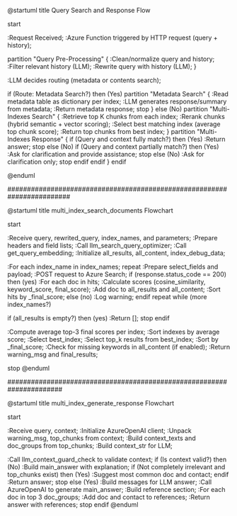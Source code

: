 
@startuml
title Query Search and Response Flow

start

:Request Received;
:Azure Function triggered by HTTP request (query + history);

partition "Query Pre-Processing" {
    :Clean/normalize query and history;
    :Filter relevant history (LLM);
    :Rewrite query with history (LLM);
}

:LLM decides routing (metadata or contents search);

if (Route: Metadata Search?) then (Yes)
    partition "Metadata Search" {
        :Read metadata table as dictionary per index;
        :LLM generates response/summary from metadata;
        :Return metadata response;
        stop
    }
else (No)
    partition "Multi-Indexes Search" {
        :Retrieve top K chunks from each index;
        :Rerank chunks (hybrid semantic + vector scoring);
        :Select best matching index (average top chunk score);
        :Return top chunks from best index;
    }
    partition "Multi-Indexes Response" {
        if (Query and context fully match?) then (Yes)
            :Return answer;
            stop
        else (No)
            if (Query and context partially match?) then (Yes)
                :Ask for clarification and provide assistance;
                stop
            else (No)
                :Ask for clarification only;
                stop
            endif
        endif
    }
endif

@enduml




########################################################################

@startuml
title multi_index_search_documents Flowchart

start

:Receive query, rewrited_query, index_names, and parameters;
:Prepare headers and field lists;
:Call llm_search_query_optimizer;
:Call get_query_embedding;
:Initialize all_results, all_content, index_debug_data;

:For each index_name in index_names;
repeat
    :Prepare select_fields and payload;
    :POST request to Azure Search;
    if (response.status_code == 200) then (yes)
        :For each doc in hits;
        :Calculate scores (cosine_similarity, keyword_score, final_score);
        :Add doc to all_results and all_content;
        :Sort hits by _final_score;
    else (no)
        :Log warning;
    endif
repeat while (more index_names?)

if (all_results is empty?) then (yes)
    :Return [];
    stop
endif

:Compute average top-3 final scores per index;
:Sort indexes by average score;
:Select best_index;
:Select top_k results from best_index;
:Sort by _final_score;
:Check for missing keywords in all_content (if enabled);
:Return warning_msg and final_results;

stop
@enduml



######################################################################


@startuml
title multi_index_generate_response Flowchart

start

:Receive query, context;
:Initialize AzureOpenAI client;
:Unpack warning_msg, top_chunks from context;
:Build context_texts and doc_groups from top_chunks;
:Build context_str for LLM;

:Call llm_context_guard_check to validate context;
if (Is context valid?) then (No)
    :Build main_answer with explanation;
    if (Not completely irrelevant and top_chunks exist) then (Yes)
        :Suggest most common doc and contact;
    endif
    :Return answer;
    stop
else (Yes)
    :Build messages for LLM answer;
    :Call AzureOpenAI to generate main_answer;
    :Build reference section;
    :For each doc in top 3 doc_groups;
        :Add doc and contact to references;
    :Return answer with references;
    stop
endif
@enduml





